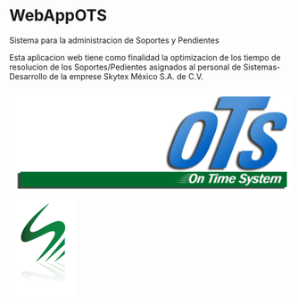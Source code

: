 # WebAppOTS
Sistema para la administracion de Soportes y Pendientes

Esta aplicacion web tiene como finalidad la optimizacion de los tiempo de resolucion de los Soportes/Pedientes asignados al personal de Sistemas-Desarrollo de la emprese Skytex México S.A. de C.V.

![Screenshot](https://github.com/fer930401/WebAppOTS/blob/master/materialDesing/Media/logo_OTS.png)
![Screenshot](https://github.com/fer930401/WebAppOTS/blob/master/materialDesing/Media/logo_skytex.png)
